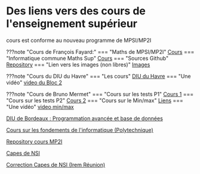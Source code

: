 # Des liens vers des cours de l'enseignement supérieur

cours est conforme au nouveau programme de MPSI/MP2I

???note "Cours de François Fayard:"
    === "Maths de MPSI/MP2I"
        [Cours](https://mailauxlazaristes-my.sharepoint.com/personal/francois_fayard_auxlazaristeslasalle_fr/_layouts/15/onedrive.aspx?id=%2Fpersonal%2Ffrancois%5Ffayard%5Fauxlazaristeslasalle%5Ffr%2FDocuments%2FPartage%2Fcours%2Dmaths%2Epdf&parent=%2Fpersonal%2Ffrancois%5Ffayard%5Fauxlazaristeslasalle%5Ffr%2FDocuments%2FPartage&ga=1)
    === "Informatique commune Maths Sup"
        [Cours](https://mailauxlazaristes-my.sharepoint.com/personal/francois_fayard_auxlazaristeslasalle_fr/_layouts/15/onedrive.aspx?id=%2Fpersonal%2Ffrancois%5Ffayard%5Fauxlazaristeslasalle%5Ffr%2FDocuments%2FPartage%2Fcours%2Dpython%2Epdf&parent=%2Fpersonal%2Ffrancois%5Ffayard%5Fauxlazaristeslasalle%5Ffr%2FDocuments%2FPartage&ga=1)
    === "Sources Github"
        [Repository](https://github.com/FayardProf/Magnolia)
    === "Lien vers les images (non libres)"
        [Images](https://mailauxlazaristes-my.sharepoint.com/personal/francois_fayard_auxlazaristeslasalle_fr/_layouts/15/onedrive.aspx?id=%2Fpersonal%2Ffrancois%5Ffayard%5Fauxlazaristeslasalle%5Ffr%2FDocuments%2FPartage%2FImages%2Ezip&parent=%2Fpersonal%2Ffrancois%5Ffayard%5Fauxlazaristeslasalle%5Ffr%2FDocuments%2FPartage&ga=1)


???note "Cours du DIU du Havre"
    === "Les cours"
        [DIU du Havre](https://mermet.users.greyc.fr/Enseignement/EnseignementInformatiqueLycee/Havre/)
    === "Une vidéo"
        [video du Bloc 2](https://www.youtube.com/watch?v=Z-Wrpy1yL0A)

???note "Cours de Bruno Mermet"
    === "Cours sur les tests P1"
        [Cours 1](https://mermet.users.greyc.fr/Formations/FormationTestsMai2021/)
    === "Cours sur les tests P2"
        [Cours 2](https://mermet.users.greyc.fr/Enseignement/EnseignementInformatiqueLycee/Havre/Algorithmique/tests.html)
    === "Cours sur le Min/max"
        [Liens](https://mermet.users.greyc.fr/Formations/FormationMinMaxAvril2021/)
    === "Une vidéo"
        [video min/max](https://www.youtube.com/watch?v=3LdhPtv87k0)

[DIU de Bordeaux : Programmation avancée et base de données](https://diu-uf-bordeaux.github.io/bloc4/)

[Cours sur les fondements de l'informatique (Polytechnique)](https://www.enseignement.polytechnique.fr/informatique/INF412/i.php?n=Main.Poly)


[Repository cours MP2I](https://github.com/mp2i-info/mp2i-info.github.io)

[Capes de NSI](https://capes-nsi.org/ressources/#session-2022)

    
    
[Correction Capes de NSI (Irem Réunion)](https://irem.univ-reunion.fr/spip.php?rubrique169)


  
             